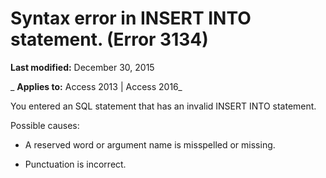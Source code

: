 
# Syntax error in INSERT INTO statement. (Error 3134)

 **Last modified:** December 30, 2015

 _ **Applies to:** Access 2013 | Access 2016_

You entered an SQL statement that has an invalid INSERT INTO statement.

Possible causes:


- A reserved word or argument name is misspelled or missing.
    
- Punctuation is incorrect.
    

